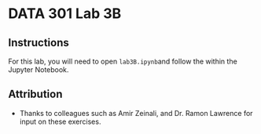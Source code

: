# DATA 301 Lab 3B

## Instructions

For this lab, you will need to open `lab3B.ipynb`and follow the within the Jupyter Notebook.

## Attribution

- Thanks to colleagues such as Amir Zeinali, and Dr. Ramon Lawrence for input on these exercises.